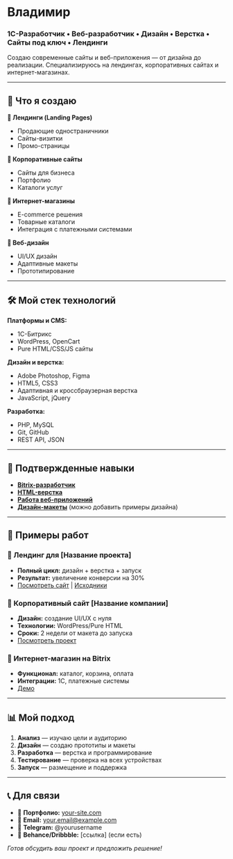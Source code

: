 # Владимир
### 1С-Разработчик • Веб-разработчик • Дизайн • Верстка • Сайты под ключ • Лендинги

Создаю современные сайты и веб-приложения  — от дизайна до реализации. Специализируюсь на лендингах, корпоративных сайтах и интернет-магазинах.

---

## 🚀 Что я создаю

**🎯 Лендинги (Landing Pages)**
- Продающие одностраничники
- Сайты-визитки
- Промо-страницы

**🏢 Корпоративные сайты**
- Сайты для бизнеса
- Портфолио
- Каталоги услуг

**🛒 Интернет-магазины**
- E-commerce решения
- Товарные каталоги
- Интеграция с платежными системами

**🎨 Веб-дизайн**
- UI/UX дизайн
- Адаптивные макеты
- Прототипирование

---

## 🛠️ Мой стек технологий

**Платформы и CMS:**
- 1С-Битрикс
- WordPress, OpenCart
- Pure HTML/CSS/JS сайты

**Дизайн и верстка:**
- Adobe Photoshop, Figma
- HTML5, CSS3
- Адаптивная и кроссбраузерная верстка
- JavaScript, jQuery

**Разработка:**
- PHP, MySQL
- Git, GitHub
- REST API, JSON

---

## 📜 Подтвержденные навыки

- **[Bitrix-разработчик](./certificates/BITRIX_разработчик.pdf)**
- **[HTML-верстка](./certificates/html-verstka.jpg)**
- **[Работа веб-приложений](./certificates/web-applications.pdf)**
- **[Дизайн-макеты](./certificates/design-samples/)** (можно добавить примеры дизайна)

---

## 💼 Примеры работ

### 🎯 Лендинг для [Название проекта]
- **Полный цикл:** дизайн + верстка + запуск
- **Результат:** увеличение конверсии на 30%
- [Посмотреть сайт](ссылка) | [Исходники](./projects/landing-project/)

### 🏢 Корпоративный сайт [Название компании]
- **Дизайн:** создание UI/UX с нуля
- **Технологии:** WordPress/Pure HTML
- **Сроки:** 2 недели от макета до запуска
- [Посмотреть проект](./projects/corporate-site/)

### 🛒 Интернет-магазин на Bitrix
- **Функционал:** каталог, корзина, оплата
- **Интеграции:** 1С, платежные системы
- [Демо](./projects/online-store/)

---

## 📊 Мой подход

1. **Анализ** — изучаю цели и аудиторию
2. **Дизайн** — создаю прототипы и макеты
3. **Разработка** — верстка и программирование
4. **Тестирование** — проверка на всех устройствах
5. **Запуск** — размещение и поддержка

---

## 📞 Для связи

- 💼 **Портфолио:** [your-site.com](ссылка)
- 📧 **Email:** your.email@example.com
- 💬 **Telegram:** @yourusername
- 🎨 **Behance/Dribbble:** [ссылка] (если есть)

*Готов обсудить ваш проект и предложить решение!*
